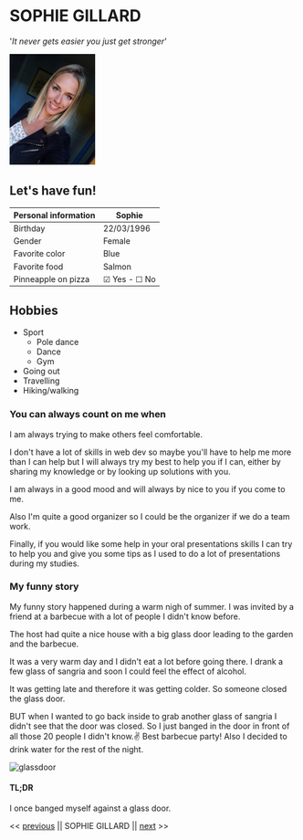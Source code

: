# SOPHIE GILLARD
'*It never gets easier you just get stronger*'

<img src="Photo%20Sophie.jpeg" alt="drawing" width="150"/>

## Let's have fun!
|Personal information    | Sophie |
| -------------- | ----------- |
| Birthday       | 22/03/1996       |
| Gender         | Female     |
| Favorite color | Blue      |
| Favorite food  | Salmon     |
| Pinneapple on pizza      |  &#9745;  Yes - &#9744; No       |


## Hobbies 
- Sport
    - Pole dance
    - Dance
    - Gym
- Going out
- Travelling
- Hiking/walking 


### You can always count on me when 
I am always trying to make others feel comfortable. 

I don't have a lot of skills in web dev so maybe you'll have to help me more than I can help but I will always try my best to help you if I can, either by sharing my knowledge or by looking up solutions with you. 

I am always in a good mood and will always by nice to you if you come to me.

Also I'm quite a good organizer so I could be the organizer if we do a team work. 

Finally, if you would like some help in your oral presentations skills I can try to help you and give you some tips as I used to do a lot of presentations during my studies.
### My funny story 
My funny story happened during a warm nigh of summer. I was invited by a friend at a barbecue with a lot of people I didn't know before. 

The host had quite a nice house with a big glass door leading to the garden and the barbecue.

It was a very warm day and I didn't eat a lot before going there. I drank a few glass of sangria and soon I could feel the effect of alcohol. 

It was getting late and therefore it was getting colder. So someone closed the glass door.

BUT when I wanted to go back inside to grab another glass of sangria I didn't see that the door was closed. So I just banged in the door in front of all those 20 people I didn't know.:v:
Best barbecue party! Also I decided to drink water for the rest of the night.

![glassdoor](https://c.tenor.com/gRUAMAKPGY0AAAAC/pink-door.gif)

#### TL;DR 
I once banged myself against a glass door.

<< [previous](https://github.com/FriquetLuca/challenge-markdown/blob/master/README.md) || SOPHIE GILLARD || [next](https://github.com/AxelKirac/challenge-markdown/blob/main/README.md) >>